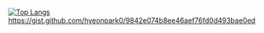 [![Top Langs](https://github-readme-stats.vercel.app/api/top-langs/?username=hyeonpark0)](https://github.com/anuraghazra/github-readme-stats)
https://gist.github.com/hyeonpark0/9842e074b8ee46aef76fd0d493bae0ed
